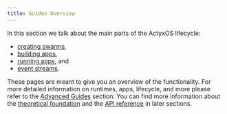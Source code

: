 ```yaml
---
title: Guides Overview
---
```


In this section we talk about the main parts of the ActyxOS lifecycle:

<!-- textlint-disable period-in-list-item -->

- [creating swarms](swarms.md),
- [building apps](building-apps.md),
- [running apps](running-apps.md), and
- [event streams](event-streams.md).

<!-- textlint-enable period-in-list-item -->

These pages are meant to give you an overview of the functionality.
For more detailed information on runtimes, apps, lifecycle, and more please refer to the [Advanced Guides](../advanced-guides/overview.md) section.
You can find more information about the [theoretical foundation](../theoretical-foundation/distributed-systems.md) and the [API reference](../api/overview.md) in later sections.
